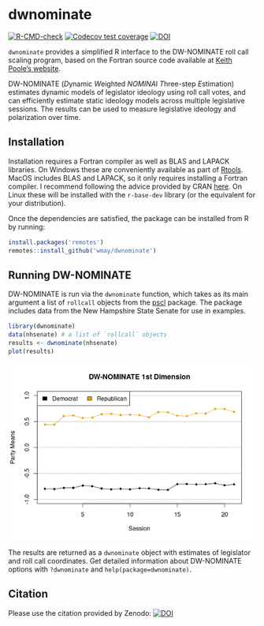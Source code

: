 
<!-- README.md is generated from README.Rmd. Please edit that file -->

# dwnominate

[![R-CMD-check](https://github.com/wmay/dwnominate/workflows/R-CMD-check/badge.svg)](https://github.com/wmay/dwnominate/actions)
[![Codecov test
coverage](https://codecov.io/gh/wmay/dwnominate/branch/master/graph/badge.svg)](https://codecov.io/gh/wmay/dwnominate?branch=master)
[![DOI](https://zenodo.org/badge/48529209.svg)](https://zenodo.org/badge/latestdoi/48529209)

`dwnominate` provides a simplified R interface to the DW-NOMINATE roll
call scaling program, based on the Fortran source code available at
[Keith Poole’s website](https://legacy.voteview.com/dw-nominate.htm).

DW-NOMINATE (*D*ynamic *W*eighted *NOMINA*l *T*hree-step *E*stimation)
estimates dynamic models of legislator ideology using roll call votes,
and can efficiently estimate static ideology models across multiple
legislative sessions. The results can be used to measure legislative
ideology and polarization over time.

## Installation

Installation requires a Fortran compiler as well as BLAS and LAPACK
libraries. On Windows these are conveniently available as part of
[Rtools](https://cran.r-project.org/bin/windows/Rtools/). MacOS includes
BLAS and LAPACK, so it only requires installing a Fortran compiler. I
recommend following the advice provided by CRAN
[here](https://cran.r-project.org/bin/macosx/tools/). On Linux these
will be installed with the `r-base-dev` library (or the equivalent for
your distribution).

Once the dependencies are satisfied, the package can be installed from R
by running:

``` r
install.packages('remotes')
remotes::install_github('wmay/dwnominate')
```

## Running DW-NOMINATE

DW-NOMINATE is run via the `dwnominate` function, which takes as its
main argument a list of `rollcall` objects from the
[pscl](https://cran.r-project.org/package=pscl) package. The package
includes data from the New Hampshire State Senate for use in examples.

``` r
library(dwnominate)
data(nhsenate) # a list of `rollcall` objects
results <- dwnominate(nhsenate)
plot(results)
```

![](man/figures/README-example-1.png)<!-- -->

The results are returned as a `dwnominate` object with estimates of
legislator and roll call coordinates. Get detailed information about
DW-NOMINATE options with `?dwnominate` and `help(package=dwnominate)`.

## Citation

Please use the citation provided by Zenodo:
[![DOI](https://zenodo.org/badge/48529209.svg)](https://zenodo.org/badge/latestdoi/48529209)
